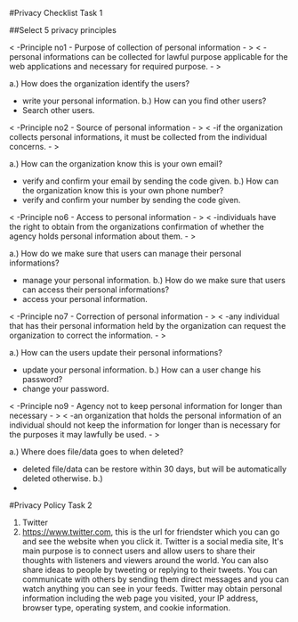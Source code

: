#Privacy Checklist Task 1 


##Select 5 privacy principles 

< -Principle no1 - Purpose of collection of personal information - >
 < -personal informations can be collected for lawful purpose applicable for the web applications and necessary for required purpose. - >

 a.) How does the organization identify the users?
- write your personal information.
 b.) How can you find other users?
- Search other users.

< -Principle no2 - Source of personal information - >
 < -if the organization collects personal informations, it must be collected from the individual concerns. - >

 a.) How can the organization know this is your own email?
- verify and confirm your email by sending the code given.
 b.) How can the organization know this is your own phone number?
- verify and confirm your number by sending the code given.

< -Principle no6 - Access to personal information - >
 < -individuals have the right to obtain from the organizations confirmation of whether the agency holds personal information about them. - >
 
 a.) How do we make sure that users can manage their personal informations?
- manage your personal information.
 b.) How do we make sure that users can access their personal informations?
- access your personal information.

< -Principle no7 - Correction of personal information - >
 < -any individual that has their personal information held by the organization can request the organization to correct the information. - >

 a.) How can the users update their personal informations?
- update your personal information.
 b.) How can a user change his password?
- change your password.

< -Principle no9 - Agency not to keep personal information for longer than necessary - >
 < -an organization that holds the personal information of an individual should not keep the information for longer than is necessary for the purposes it may lawfully be used. - >

 a.) Where does file/data goes to when deleted?
- deleted file/data can be restore within 30 days, but will be automatically deleted otherwise.
 b.) 
-





#Privacy Policy Task 2

 1. Twitter
 2. https://www.twitter.com, this is the url for friendster which you can go and see the website when you click it.
    Twitter is a social media site, It's main purpose is to connect users and allow users to share their thoughts with listeners and viewers around the world. You can also share ideas to people by tweeting or replying to their tweets. You can communicate with others by sending them direct messages and you can watch anything you can see in your feeds.
    Twitter may obtain personal information including the web page you visited, your IP address, browser type, operating system, and cookie information.














